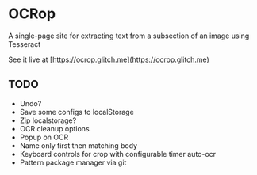 OCRop
=====

A single-page site for extracting text from a subsection of an image using Tesseract

See it live at [https://ocrop.glitch.me](https://ocrop.glitch.me)



TODO
----

 - Undo?
 - Save some configs to localStorage
 - Zip localstorage?
 - OCR cleanup options
 - Popup on OCR
 - Name only first then matching body
 - Keyboard controls for crop with configurable timer auto-ocr
 - Pattern package manager via git
